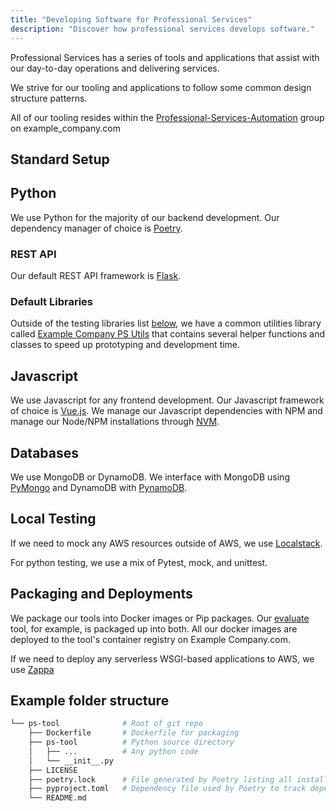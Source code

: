 ```yaml
---
title: "Developing Software for Professional Services"
description: "Discover how professional services develops software."
---
```


Professional Services has a series of tools and applications that assist with our day-to-day operations and delivering services.

We strive for our tooling and applications to follow some common design structure patterns.

All of our tooling resides within the [Professional-Services-Automation](https://example_company.com/example_company-org/professional-services-automation) group on example_company.com

## Standard Setup

## Python

We use Python for the majority of our backend development. Our dependency manager of choice is [Poetry](https://python-poetry.org/).

### REST API

Our default REST API framework is [Flask](https://flask.palletsprojects.com/en/2.2.x/).

### Default Libraries

Outside of the testing libraries list [below](#local-testing), we have a common utilities library called [Example Company PS Utils](https://example_company.com/example_company-org/professional-services-automation/example_company-ps-utils) that contains several helper functions and classes to speed up prototyping and development time.

## Javascript

We use Javascript for any frontend development. Our Javascript framework of choice is [Vue.js](https://vuejs.org/). We manage our Javascript dependencies with NPM and manage our Node/NPM installations through [NVM](https://github.com/nvm-sh/nvm).

## Databases

We use MongoDB or DynamoDB. We interface with MongoDB using [PyMongo](https://pymongo.readthedocs.io/en/stable/) and DynamoDB with [PynamoDB](https://pynamodb.readthedocs.io/en/stable/).

## Local Testing

If we need to mock any AWS resources outside of AWS, we use [Localstack](https://localstack.cloud/).

For python testing, we use a mix of Pytest, mock, and unittest.

## Packaging and Deployments

We package our tools into Docker images or Pip packages. Our [evaluate](https://example_company.com/example_company-org/professional-services-automation/tools/utilities/evaluate) tool, for example, is packaged up into both. All our docker images are deployed to the tool's container registry on Example Company.com.

If we need to deploy any serverless WSGI-based applications to AWS, we use [Zappa](https://github.com/zappa/Zappa)

## Example folder structure

```bash
└── ps-tool              # Root of git repo
    ├── Dockerfile       # Dockerfile for packaging
    ├── ps-tool          # Python source directory
    │   ├── ...          # Any python code
    │   └── __init__.py
    ├── LICENSE
    ├── poetry.lock      # File generated by Poetry listing all installed packages. Must be source controlled
    ├── pyproject.toml   # Dependency file used by Poetry to track dependencies
    └── README.md
```
